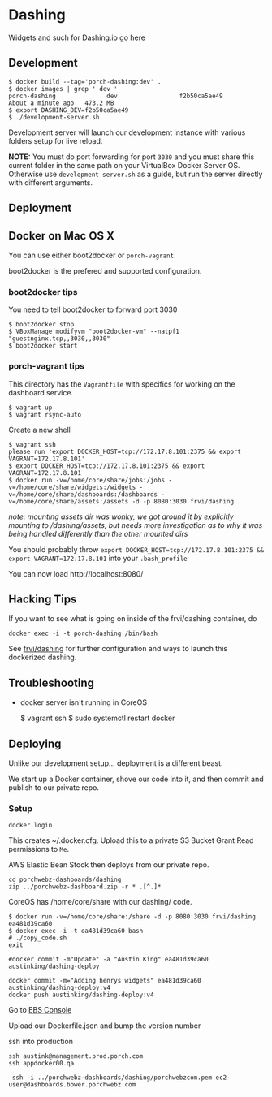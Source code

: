# Dashing

Widgets and such for Dashing.io go here

## Development

    $ docker build --tag='porch-dashing:dev' .
    $ docker images | grep ' dev '
    porch-dashing              dev                 f2b50ca5ae49        About a minute ago   473.2 MB
    $ export DASHING_DEV=f2b50ca5ae49
    $ ./development-server.sh

Development server will launch our development instance with various folders setup for live reload.

**NOTE:** You must do port forwarding for port `3030` and you must share this current folder in the same path on your VirtualBox Docker Server OS. Otherwise use `development-server.sh` as a guide, but run the server directly with different arguments.

## Deployment



## Docker on Mac OS X

You can use either boot2docker or `porch-vagrant`.

boot2docker is the prefered and supported configuration.

### boot2docker tips

You need to tell boot2docker to forward port 3030

    $ boot2docker stop
    $ VBoxManage modifyvm "boot2docker-vm" --natpf1 "guestnginx,tcp,,3030,,3030"
    $ boot2docker start

### porch-vagrant tips

This directory has the `Vagrantfile` with specifics for working on the dashboard service.

    $ vagrant up
    $ vagrant rsync-auto

Create a new shell

    $ vagrant ssh    
    please run 'export DOCKER_HOST=tcp://172.17.8.101:2375 && export VAGRANT=172.17.8.101'
    $ export DOCKER_HOST=tcp://172.17.8.101:2375 && export VAGRANT=172.17.8.101
    $ docker run -v=/home/core/share/jobs:/jobs -v=/home/core/share/widgets:/widgets -v=/home/core/share/dashboards:/dashboards -v=/home/core/share/assets:/assets -d -p 8080:3030 frvi/dashing
    
*note: mounting assets dir was wonky, we got around it by explicitly mounting to /dashing/assets, but needs more investigation as to why it was being handled differently than the other mounted dirs*

You should probably throw `export DOCKER_HOST=tcp://172.17.8.101:2375 && export VAGRANT=172.17.8.101` into your `.bash_profile`

You can now load http://localhost:8080/


## Hacking Tips

If you want to see what is going on inside of the frvi/dashing container, do

    docker exec -i -t porch-dashing /bin/bash


See [frvi/dashing](https://registry.hub.docker.com/u/frvi/dashing/) for further configuration and ways to launch
this dockerized dashing.


## Troubleshooting

* docker server isn't running in CoreOS

    $ vagrant ssh
    $ sudo systemctl restart docker


## Deploying

Unlike our development setup... deployment is a different beast.

We start up a Docker container, shove our code into it, and then commit and publish to our
private repo.


### Setup

    docker login

This creates ~/.docker.cfg. Upload this to a private S3 Bucket
Grant Read permissions to `Me`.

AWS Elastic Bean Stock then deploys from our private repo.

    cd porchwebz-dashboards/dashing
    zip ../porchwebz-dashboard.zip -r * .[^.]*


CoreOS has /home/core/share with our dashing/ code.

    $ docker run -v=/home/core/share:/share -d -p 8080:3030 frvi/dashing
    ea481d39ca60
    $ docker exec -i -t ea481d39ca60 bash
    # ./copy_code.sh    
    exit

    #docker commit -m"Update" -a "Austin King" ea481d39ca60 austinking/dashing-deploy

    docker commit -m="Adding henrys widgets" ea481d39ca60 austinking/dashing-deploy:v4
    docker push austinking/dashing-deploy:v4


 Go to [EBS Console](https://console.aws.amazon.com/elasticbeanstalk/?region=us-east-1#/environment/dashboard?applicationName=dashboards.porchwebz.com&environmentId=e-rxcqtwrb6r)

 Upload our Dockerfile.json and bump the version number


 ssh into production

    ssh austink@management.prod.porch.com
    ssh appdocker00.qa

     ssh -i ../porchwebz-dashboards/dashing/porchwebzcom.pem ec2-user@dashboards.bower.porchwebz.com

